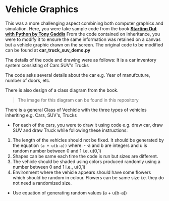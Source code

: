 # Vehicle Graphics

This was a more challenging aspect combining both computer graphics and simulation.
Here, you were take sample code from the book **[Starting Out with Python by Tony Gaddis](http://www.kalfaoglu.com/ceng113/Python-Programming/Starting%20Out%20with%20Python%5B4th%20Globa%20lED%5DTony%20Gaddis.pdf)**
From the code contained on Inheritance, you were to modify it to ensure the same information was retained on a canvas but a vehicle graphic drawn on the screen.
The original code to be modified can be found at **car_truck_suv_demo.py**

The details of the code and drawing were as follows:
It is a car inventory system consisting of
Cars 	SUV's 	Trucks

The code asks several details about the car e.g. Year of manufcuture, number of doors, etc.

There is also design of a class diagram from the book. 
> The image for this diagram can be found in this repository

There is a general Class of Vechicle with the three types of vehicles inheriting e.g. Cars, SUV's, Trucks

- For each of the cars, you were to draw it using code e.g. draw car, draw SUV and draw Truck while following these instructions:
1. The length of the vehicles should not be fixed. It should be generated by the equation `(a + u(b-a))` where:
⋅⋅⋅a and b are integers and u is random number between 0 and 1 i.e. u(0,1)
3. Shapes can be same each time the code is run but sizes are different. 
4. The vehicle should be shaded using colors produced randomly using a number between 0 and 1 i.e., u(0,1)
5. Environment where the vehicle appears should have some flowers which should be random in colour. Flowers can be same size i.e. they do not need a randomized size.

- Use equation of generating random values (a + u(b-a))




